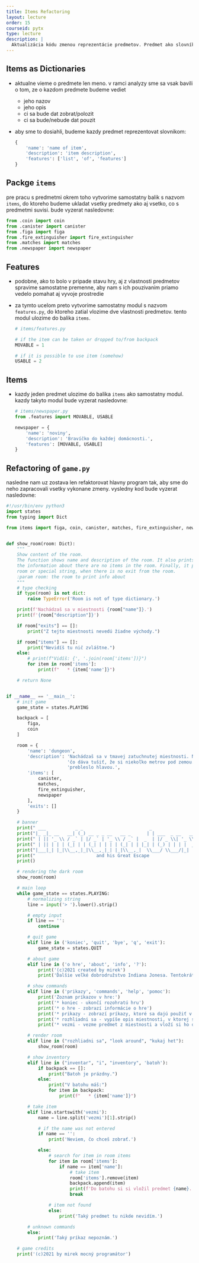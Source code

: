 ```yaml
---
title: Items Refactoring
layout: lecture 
order: 15
courseid: pytx
type: lecture
description: |
  Aktualizácia kódu zmenou reprezentácie predmetov. Predmet ako slovník, balik predmetov, reorganizácia projektu.
---
```


## Items as Dictionaries

* aktualne vieme o predmete len meno. v ramci analyzy sme sa vsak bavili o tom, ze o kazdom predmete budeme vediet 

  * jeho nazov
  * jeho opis
  * ci sa bude dat zobrat/polozit
  * ci sa bude/nebude dat pouzit

* aby sme to dosiahli, budeme kazdy predmet reprezentovat slovnikom:

  ```python
  {
      'name': 'name of item',
      'description': 'item description',
      'features': ['list', 'of', 'features']
  }
  ```

## Packge `items`

pre pracu s predmetmi okrem toho vytvorime samostatny balik s nazvom `items`, do ktoreho budeme ukladat vsetky predmety ako aj vsetko, co s predmetmi suvisi. bude vyzerat nasledovne:

```python
from .coin import coin
from .canister import canister
from .figa import figa
from .fire_extinguisher import fire_extinguisher
from .matches import matches
from .newspaper import newspaper
```

## Features

* podobne, ako to bolo v pripade stavu hry, aj z vlastnosti predmetov spravime samostatne premenne, aby nam s ich pouzivanim priamo vedelo pomahat aj vyvoje prostredie

* za tymto ucelom preto vytvorime samostatny modul s nazvom `features.py`, do ktoreho zatial vlozime dve vlastnosti predmetov. tento modul ulozime do balika `items`.

  ```python
  # items/features.py
  
  # if the item can be taken or dropped to/from backpack
  MOVABLE = 1
  
  # if it is possible to use item (somehow)
  USABLE = 2
  ```

## Items

* kazdy jeden predmet ulozime do balika `items` ako samostatny modul. kazdy takyto modul bude vyzerat nasledovne:

  ```python
  # items/newspaper.py
  from .features import MOVABLE, USABLE
  
  newspaper = {
      'name': 'noviny',
      'description': 'Bravíčko do každej domácnosti.',
      'features': [MOVABLE, USABLE]
  }
  ```

## Refactoring of `game.py`

nasledne nam uz zostava len refaktorovat hlavny program tak, aby sme do neho zapracovali vsetky vykonane zmeny. vysledny kod bude vyzerat nasledovne:

```python
#!/usr/bin/env python3
import states
from typing import Dict

from items import figa, coin, canister, matches, fire_extinguisher, newspaper


def show_room(room: Dict):
    """
    Show content of the room.
    The function shows name and description of the room. It also prints the list of items, which are in the room, or
    the information about there are no items in the room. Finally, it prints out also list of available exits from the
    room or special string, when there is no exit from the room.
    :param room: the room to print info about
    """
    # type checking
    if type(room) is not dict:
        raise TypeError('Room is not of type dictionary.')

    print(f'Nachádzaš sa v miestnosti {room["name"]}.')
    print(f'{room["description"]}')

    if room["exits"] == []:
        print("Z tejto miestnosti nevedú žiadne východy.")

    if room["items"] == []:
        print("Nevidíš tu nič zvláštne.")
    else:
        # print(f"Vidíš: {', '.join(room['items'])}")
        for item in room['items']:
            print(f"   * {item['name']}")

    # return None


if __name__ == '__main__':
    # init game
    game_state = states.PLAYING

    backpack = [
        figa,
        coin
    ]

    room = {
        'name': 'dungeon',
        'description': 'Nachádzaš sa v tmavej zatuchnutej miestnosti. Na kamenných stenách sa nenachádza žiadne okno, '
                       'čo dáva tušiť, že si niekoľko metrov pod zemou. Žeby košický hrad? Aj to je možné, ti '
                       'prebleslo hlavou.',
        'items': [
            canister,
            matches,
            fire_extinguisher,
            newspaper
        ],
        'exits': []
    }

    # banner
    print(" ___           _ _                         _                       ")
    print("|_ _|_ __   __| (_) __ _ _ __   __ _      | | ___  _ __   ___  ___ ")
    print(" | || '_ \\ / _` | |/ _` | '_ \\ / _` |  _  | |/ _ \\| '_ \\ / _ \\/ __|")
    print(" | || | | | (_| | | (_| | | | | (_| | | |_| | (_) | | | |  __/\\__ \\")
    print("|___|_| |_|\\__,_|_|\\__,_|_| |_|\\__,_|  \\___/ \\___/|_| |_|\\___||___/")
    print("                       and his Great Escape                        ")
    print()

    # rendering the dark room
    show_room(room)

    # main loop
    while game_state == states.PLAYING:
        # normalizing string
        line = input('> ').lower().strip()

        # empty input
        if line == '':
            continue

        # quit game
        elif line in ('koniec', 'quit', 'bye', 'q', 'exit'):
            game_state = states.QUIT

        # about game
        elif line in ('o hre', 'about', 'info', '?'):
            print('(c)2021 created by mirek')
            print('Ďalšie veľké dobrodružstvo Indiana Jonesa. Tentokrát zápasí s jazykom Python v tmavej miestnosti.')

        # show commands
        elif line in ('prikazy', 'commands', 'help', 'pomoc'):
            print('Zoznam príkazov v hre:')
            print('* koniec - ukončí rozohratú hru')
            print('* o hre - zobrazí informácie o hre')
            print('* prikazy - zobrazí príkazy, ktoré sa dajú použiť v hre')
            print('* rozhliadni sa - vypíše opis miestnosti, v ktorej sa hráč práve nachádza')
            print('* vezmi - vezme predmet z miestnosti a vloží si ho do batohu')

        # render room
        elif line in ("rozhliadni sa", "look around", "kukaj het"):
            show_room(room)

        # show inventory
        elif line in ("inventar", "i", "inventory", 'batoh'):
            if backpack == []:
                print("Batoh je prázdny.")
            else:
                print("V batohu máš:")
                for item in backpack:
                    print(f"   * {item['name']}")

        # take item
        elif line.startswith('vezmi'):
            name = line.split('vezmi')[1].strip()

            # if the name was not entered
            if name == '':
                print('Neviem, čo chceš zobrať.')

            else:
                # search for item in room items
                for item in room['items']:
                    if name == item['name']:
                        # take item
                        room['items'].remove(item)
                        backpack.append(item)
                        print(f'Do batohu si si vložil predmet {name}.')
                        break

                # item not found
                else:
                    print('Taký predmet tu nikde nevidím.')

        # unknown commands
        else:
            print('Taký príkaz nepoznám.')

    # game credits
    print('(c)2021 by mirek mocný programátor')

```